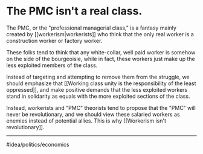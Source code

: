 # The PMC isn't a real class.
The PMC, or the "professional managerial class," is a fantasy mainly created by [[workerism|workerists]] who think that the only real worker is a construction worker or factory worker. 

These folks tend to think that any white-collar, well paid worker is somehow on the side of the bourgeoisie, while in fact, these workers just make up the less exploited members of the class. 

Instead of targeting and attempting to remove them from the struggle, we should emphasize that [[Working class unity is the responsibility of the least oppressed]], and make positive demands that the less exploited workers stand in solidarity as equals with the more exploited sections of the class. 

Instead, workerists and "PMC" theorists tend to propose that the "PMC" will never be revolutionary, and we should view these salaried workers as enemies instead of potential allies. This is why [[Workerism isn't revolutionary]]. 

---
#idea/politics/economics 
